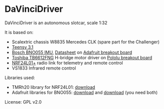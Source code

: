 # DaVinciDriver

DaVinciDriver is an autonomous slotcar, scale 1:32

It is based on:
* Scalextric chassis W8835 Mercedes CLK (spare part for the Challenger)
* [Teensy 3.1](http://pjrc.com/teensy/teensy31.html)
* [Bosch BNO055 IMU](http://www.bosch-sensortec.com/en/homepage/products_3/sensor_hubs/iot_solutions/bno055_1/bno055_4), [Datasheet](http://ae-bst.resource.bosch.com/media/products/dokumente/bno055/BST_BNO055_DS000_12~1.pdf) on [Adafruit breakout board](https://learn.adafruit.com/adafruit-bno055-absolute-orientation-sensor/overview)
* [Toshiba TB6612FNG](http://toshiba.semicon-storage.com/info/docget.jsp?did=10660&prodName=TB6612FNG) H-bridge motor driver on [Pololu breakout board](https://www.pololu.com/product/713)
* [NRF24L01+](https://www.nordicsemi.com/kor/content/download/2726/34069/file/nRF24L01P_Product_Specification_1_0.pdf) radio link for telemetry and remote control
* VS1833 Infrared remote control

Libraries used:
* TMRh20 library for NRF24L01:  [download](https://github.com/TMRh20/RF24/archive/master.zip)
* Adafruit libraries for BNO055: [download](https://github.com/adafruit/Adafruit_BNO055/archive/master.zip) and [download](https://github.com/adafruit/Adafruit_Sensor/archive/master.zip) (you need both)


License: GPL v2.0
